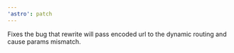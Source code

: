 ```yaml
---
'astro': patch
---
```


Fixes the bug that rewrite will pass encoded url to the dynamic routing and cause params mismatch.
